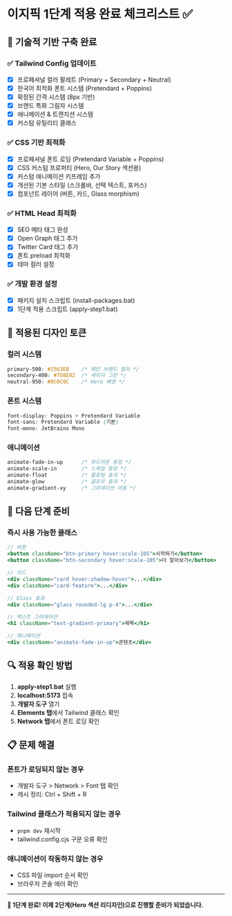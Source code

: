 # 이지픽 1단계 적용 완료 체크리스트 ✅

## 🔧 기술적 기반 구축 완료

### ✅ Tailwind Config 업데이트
- [x] 프로페셔널 컬러 팔레트 (Primary + Secondary + Neutral)
- [x] 한국어 최적화 폰트 시스템 (Pretendard + Poppins)
- [x] 확장된 간격 시스템 (8px 기반)
- [x] 브랜드 특화 그림자 시스템
- [x] 애니메이션 & 트랜지션 시스템
- [x] 커스텀 유틸리티 클래스

### ✅ CSS 기반 최적화
- [x] 프로페셔널 폰트 로딩 (Pretendard Variable + Poppins)
- [x] CSS 커스텀 프로퍼티 (Hero, Our Story 섹션용)
- [x] 커스텀 애니메이션 키프레임 추가
- [x] 개선된 기본 스타일 (스크롤바, 선택 텍스트, 포커스)
- [x] 컴포넌트 레이어 (버튼, 카드, Glass morphism)

### ✅ HTML Head 최적화
- [x] SEO 메타 태그 완성
- [x] Open Graph 태그 추가
- [x] Twitter Card 태그 추가
- [x] 폰트 preload 최적화
- [x] 테마 컬러 설정

### ✅ 개발 환경 설정
- [x] 패키지 설치 스크립트 (install-packages.bat)
- [x] 1단계 적용 스크립트 (apply-step1.bat)

## 🎨 적용된 디자인 토큰

### 컬러 시스템
```css
primary-500: #2563EB    /* 메인 브랜드 컬러 */
secondary-400: #7D8E82  /* 세이지 그린 */
neutral-950: #0C0C0C    /* Hero 배경 */
```

### 폰트 시스템
```css
font-display: Poppins + Pretendard Variable
font-sans: Pretendard Variable (기본)
font-mono: JetBrains Mono
```

### 애니메이션
```css
animate-fade-in-up      /* 부드러운 등장 */
animate-scale-in        /* 스케일 등장 */
animate-float           /* 플로팅 효과 */
animate-glow            /* 글로우 효과 */
animate-gradient-xy     /* 그라데이션 이동 */
```

## 🚀 다음 단계 준비

### 즉시 사용 가능한 클래스
```jsx
// 버튼
<button className="btn-primary hover:scale-105">시작하기</button>
<button className="btn-secondary hover:scale-105">더 알아보기</button>

// 카드
<div className="card hover:shadow-hover">...</div>
<div className="card-feature">...</div>

// Glass 효과
<div className="glass rounded-lg p-4">...</div>

// 텍스트 그라데이션
<h1 className="text-gradient-primary">제목</h1>

// 애니메이션
<div className="animate-fade-in-up">콘텐츠</div>
```

## 🔍 적용 확인 방법

1. **apply-step1.bat** 실행
2. **localhost:5173** 접속
3. **개발자 도구** 열기
4. **Elements 탭**에서 Tailwind 클래스 확인
5. **Network 탭**에서 폰트 로딩 확인

## 📋 문제 해결

### 폰트가 로딩되지 않는 경우
- 개발자 도구 > Network > Font 탭 확인
- 캐시 정리: Ctrl + Shift + R

### Tailwind 클래스가 적용되지 않는 경우
- `pnpm dev` 재시작
- tailwind.config.cjs 구문 오류 확인

### 애니메이션이 작동하지 않는 경우
- CSS 파일 import 순서 확인
- 브라우저 콘솔 에러 확인

---

**🎉 1단계 완료! 이제 2단계(Hero 섹션 리디자인)으로 진행할 준비가 되었습니다.**